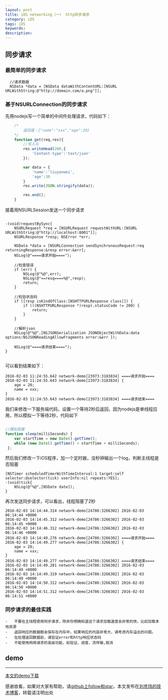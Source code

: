 ```yaml
---
layout: post
title: iOS networking（一） http同步请求
category: iOS
tags: iOS
keywords:
description:
---
```



## 同步请求

### 最简单的同步请求

````objc
  //请求数据
  NSData *data = [NSData dataWithContentURL:[NSURL URLWithString:@"http://domain.com/a.png"]];
````

### 基于NSURLConnection的同步请求
先用nodejs写一个简单的中间件处理请求，代码如下：

````javascript
	/*
		返回值：{"name":"xxx","age":20}
	*/
	function get(req,res){
		//写入头
		res.writeHead(200,{
			'Content-type':'text/json'
		});

		var data = {
			'name':'liuyanwei',
			'age':30
		}
		res.write(JSON.stringify(data));

		res.end();
	}

````

接着用NSURLSession发送一个同步请求

````objc

-(void)requestBySync{
    NSURLRequest *req = [NSURLRequest requestWithURL:[NSURL URLWithString:@"http://localhost:8001"]];
    NSURLResponse *resp; NSError *err;

    NSData *data = [NSURLConnection sendSynchronousRequest:req returningResponse:&resp error:&err];
    NSLog(@"====请求开始====");

    //检查错误
    if (err) {
        NSLog(@"%@",err);
        NSLog(@"==resq====%@",resp);
        return;
    }

    //检验状态码
    if ([resp isKindOfClass:[NSHTTPURLResponse class]]) {
        if (((NSHTTPURLResponse *)resp).statusCode != 200) {
            return;
        }
    }

    //解析json
    NSLog(@"%@",[NSJSONSerialization JSONObjectWithData:data options:NSJSONReadingAllowFragments error:&err ]);

    NSLog(@"====请求结束====");
}


````

可以看到结果如下：

````
2016-02-03 11:24:55.642 network-demo[23973:3183834] ====请求开始====
2016-02-03 11:24:55.643 network-demo[23973:3183834] {
    age = 20;
    name = xxx;
}
2016-02-03 11:24:55.643 network-demo[23973:3183834] ====请求结束====
````

我们来修改一下服务端代码，设置一个等待2秒后返回，因为nodejs是单线程应用，所以模拟一下等待2秒，代码如下

````javascript

//模拟阻塞
function sleep(milliSeconds) {
    var startTime = new Date().getTime();
    while (new Date().getTime() < startTime + milliSeconds);
 };


````

然后我们修改一下iOS程序，加一个定时器，没秒钟输出一个log，判断主线程是否阻塞

````objc
[NSTimer scheduledTimerWithTimeInterval:1 target:self selector:@selector(tick) userInfo:nil repeats:YES];
-(void)tick{
    NSLog(@"%@",[NSDate date]);
}
````

再次发送同步请求，可以看出，线程阻塞了2秒

````
2016-02-03 14:14:44.314 network-demo[24786:3266302] 2016-02-03 06:14:44 +0000
2016-02-03 14:14:45.312 network-demo[24786:3266302] 2016-02-03 06:14:45 +0000
2016-02-03 14:14:46.312 network-demo[24786:3266302] 2016-02-03 06:14:46 +0000
2016-02-03 14:14:49.276 network-demo[24786:3266302] ====请求开始====
2016-02-03 14:14:49.277 network-demo[24786:3266302] {
    age = 20;
    name = xxx;
}
2016-02-03 14:14:49.277 network-demo[24786:3266302] ====请求结束====
2016-02-03 14:14:49.281 network-demo[24786:3266302] 2016-02-03 06:14:49 +0000
2016-02-03 14:14:49.319 network-demo[24786:3266302] 2016-02-03 06:14:49 +0000
2016-02-03 14:14:50.312 network-demo[24786:3266302] 2016-02-03 06:14:50 +0000
2016-02-03 14:14:51.312 network-demo[24786:3266302] 2016-02-03 06:14:51 +0000
````

### 同步请求的最佳实践

    -   不要在主线程使用同步请求，除非你明确知道这个请求加载速度会非常的快，比如加载本地资源
    -   返回响应的数据都会保存在内存中，如果响应的内容非常大，请考虑内存溢出的问题。
    -   在处理返回数据前，请验证error和http响应状态码
    -   不能使用网络请求的高级功能，如验证，进度，流传输,取消





## demo
---

[本文的demo下载](https://github.com/coolnameismy/demo/tree/master/network-demo)

感谢收看，如果对大家有帮助，请[github上follow和star](https://github.com/coolnameismy)，本文发布在[刘彦玮的技术博客](http://liuyanwei.jumppo.com/)，转载请注明出处
